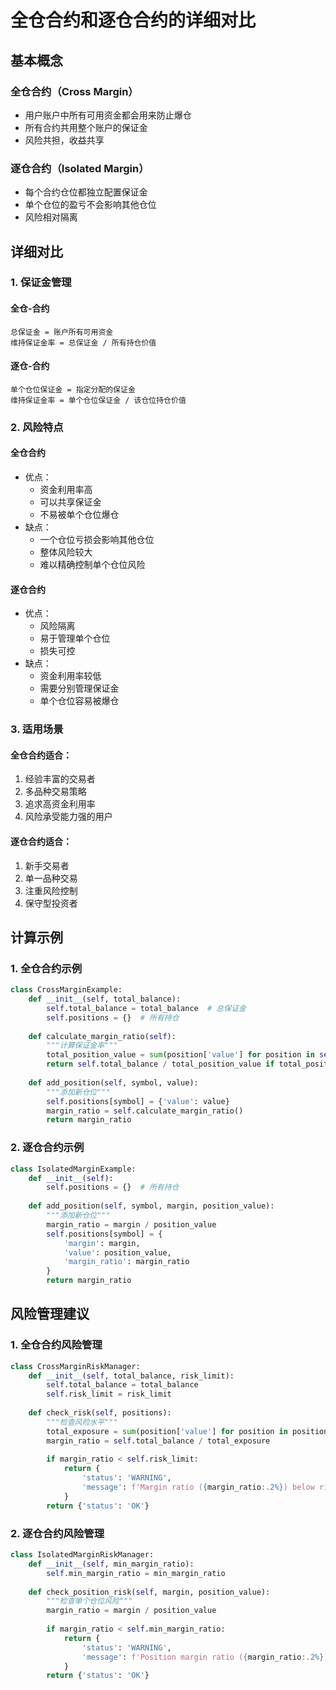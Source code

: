 # 全仓合约和逐仓合约的详细对比
## 基本概念
### 全仓合约（Cross Margin）
- 用户账户中所有可用资金都会用来防止爆仓
- 所有合约共用整个账户的保证金
- 风险共担，收益共享
### 逐仓合约（Isolated Margin）
- 每个合约仓位都独立配置保证金
- 单个仓位的盈亏不会影响其他仓位
- 风险相对隔离
## 详细对比

### 1. 保证金管理

#### 全仓-合约
```text
总保证金 = 账户所有可用资金
维持保证金率 = 总保证金 / 所有持仓价值
```
#### 逐仓-合约
```text
单个仓位保证金 = 指定分配的保证金
维持保证金率 = 单个仓位保证金 / 该仓位持仓价值
```

### 2. 风险特点
#### 全仓合约
- 优点：
  - 资金利用率高
  - 可以共享保证金
  - 不易被单个仓位爆仓
- 缺点：
  - 一个仓位亏损会影响其他仓位
  - 整体风险较大
  - 难以精确控制单个仓位风险
#### 逐仓合约
- 优点：
  - 风险隔离
  - 易于管理单个仓位
  - 损失可控
- 缺点：
  - 资金利用率较低
  - 需要分别管理保证金
  - 单个仓位容易被爆仓
### 3. 适用场景

#### 全仓合约适合：
1. 经验丰富的交易者
2. 多品种交易策略
3. 追求高资金利用率
4. 风险承受能力强的用户
#### 逐仓合约适合：
1. 新手交易者
2. 单一品种交易
3. 注重风险控制
4. 保守型投资者
## 计算示例
### 1. 全仓合约示例
```python
class CrossMarginExample:
    def __init__(self, total_balance):
        self.total_balance = total_balance  # 总保证金
        self.positions = {}  # 所有持仓
        
    def calculate_margin_ratio(self):
        """计算保证金率"""
        total_position_value = sum(position['value'] for position in self.positions.values())
        return self.total_balance / total_position_value if total_position_value > 0 else 1
        
    def add_position(self, symbol, value):
        """添加新仓位"""
        self.positions[symbol] = {'value': value}
        margin_ratio = self.calculate_margin_ratio()
        return margin_ratio
```

### 2. 逐仓合约示例
```python
class IsolatedMarginExample:
    def __init__(self):
        self.positions = {}  # 所有持仓
        
    def add_position(self, symbol, margin, position_value):
        """添加新仓位"""
        margin_ratio = margin / position_value
        self.positions[symbol] = {
            'margin': margin,
            'value': position_value,
            'margin_ratio': margin_ratio
        }
        return margin_ratio
```

## 风险管理建议
### 1. 全仓合约风险管理
```python
class CrossMarginRiskManager:
    def __init__(self, total_balance, risk_limit):
        self.total_balance = total_balance
        self.risk_limit = risk_limit
        
    def check_risk(self, positions):
        """检查风险水平"""
        total_exposure = sum(position['value'] for position in positions.values())
        margin_ratio = self.total_balance / total_exposure
        
        if margin_ratio < self.risk_limit:
            return {
                'status': 'WARNING',
                'message': f'Margin ratio ({margin_ratio:.2%}) below risk limit ({self.risk_limit:.2%})'
            }
        return {'status': 'OK'}
```
### 2. 逐仓合约风险管理
```python
class IsolatedMarginRiskManager:
    def __init__(self, min_margin_ratio):
        self.min_margin_ratio = min_margin_ratio
        
    def check_position_risk(self, margin, position_value):
        """检查单个仓位风险"""
        margin_ratio = margin / position_value
        
        if margin_ratio < self.min_margin_ratio:
            return {
                'status': 'WARNING',
                'message': f'Position margin ratio ({margin_ratio:.2%}) too low'
            }
        return {'status': 'OK'}
```
  
